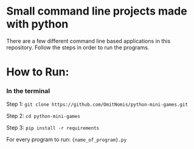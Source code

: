 # Small command line projects made with python
There are a few different command line based applications in this repository. Follow the steps in order to run the programs.


# How to Run: 


### In the terminal

Step 1:
```git clone https://github.com/OmitNomis/python-mini-games.git```

Step 2: 
```cd python-mini-games```

Step 3: 
```pip install -r requirements```

For every program to run:
```{name_of_program}.py```
